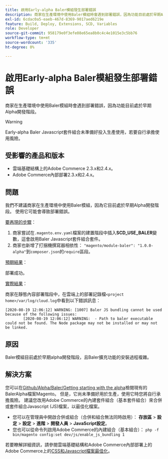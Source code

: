 ```yaml
---
title: 啟用Early-alpha Baler模組發生部署錯誤
description: 商家在生產環境中使用Baler模組時會遇到部署錯誤，因為功能目前處於早期Alpha開發階段。
exl-id: 6cdac0a5-eaeb-467d-8369-9017aed6219e
feature: Build, Deploy, Extensions, SCD, Variables
role: Developer
source-git-commit: 958179e0f3efe08e65ea8b0c4c4e1015e3c5bb76
workflow-type: tm+mt
source-wordcount: '335'
ht-degree: 0%

---
```


# 啟用Early-alpha Baler模組發生部署錯誤

商家在生產環境中使用Baler模組時會遇到部署錯誤，因為功能目前處於早期Alpha開發階段。

>[!WARNING]
>
>Early-alpha Baler Javascript套件組合未準備好投入生產使用，若要自行承擔使用風險。

## 受影響的產品和版本

* 雲端基礎結構上的Adobe Commerce 2.3.x和2.4.x。
* Adobe Commerce內部部署2.3.x和2.4.x。

## 問題

我們不建議商家在生產環境中使用Baler模組，因為它目前處於早期Alpha開發階段。 使用它可能會導致部署錯誤。

<u>要再現的步驟</u>：

1. 商家嘗試在`.magento.env.yaml`檔案的建置階段中插入&#x200B;**SCD\_USE\_BALER**&#x200B;變數，這會啟用Baler Javascript套件組合套件。
1. 商家也新增了打捆機撰寫器相依性： `"magento/module-baler": "1.0.0-alpha"`到`composer.json`的`require`區段。

<u>預期結果</u>：

部署成功。

<u>實際結果</u>：

商家在靜態內容部署階段中，在雲端上的部署記錄檔`<project home>/var/log/cloud.log`中看到以下錯誤訊息：

```
[2020-08-19 12:06:12] WARNING: [1007] Baler JS bundling cannot be used because of the following issues:
        [2020-08-19 12:06:12] WARNING:  - Path to baler executable could not be found. The Node package may not be installed or may not be linked.
```

## 原因

Baler模組目前處於早期alpha開發階段，且Baler擴充功能的安裝過程複雜。

## 解決方案

您可以在[Github/Alpha/Baler/Getting starting with the alpha](https://github.com/magento/baler/blob/master/docs/ALPHA.md)檢閱現有的BalerAlpha檔案Magento。 但是，它尚未準備好用於生產，使用它時您將自行承擔風險。 建議您改用Adobe Commerce的內建套件組合（基本套件組合）來合併或套件組合Javascript (JS)檔案，以最佳化檔案。

* 您可以在管理員中開啟合併或組合（合併和組合無法同時啟用）： **存放區** > **設定** > **設定** > **進階** > **開發人員** > **JavaScript設定**。
* 您也可以從命令列啟用Adobe Commerce的內建組合（基本組合）： `php -f bin/magento config:set dev/js/enable_js_bundling 1`

若要瞭解詳細資訊，請參閱雲端基礎結構和Adobe Commerce內部部署上的Adobe Commerce上的[CSS和Javascript檔案最佳化](https://support.magento.com/hc/en-us/articles/360044482152)。
